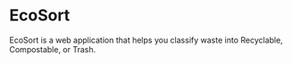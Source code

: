 # EcoSort
EcoSort is a web application that helps you classify waste into Recyclable, Compostable, or Trash. 
